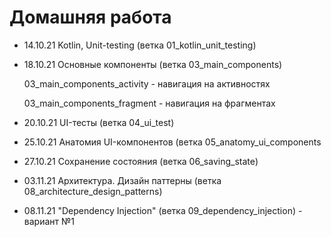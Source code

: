 # Домашняя работа

- 14.10.21 Kotlin, Unit-testing (ветка 01_kotlin_unit_testing) 

- 18.10.21 Основные компоненты (ветка 03_main_components)

    03_main_components_activity - навигация на активностях

    03_main_components_fragment - навигация на фрагментах

- 20.10.21 UI-тесты (ветка 04_ui_test)
  
- 25.10.21 Анатомия UI-компонентов (ветка 05_anatomy_ui_components

- 27.10.21 Сохранение состояния (ветка 06_saving_state)

- 03.11.21 Архитектура. Дизайн паттерны (ветка 08_architecture_design_patterns)

- 08.11.21 "Dependency Injection" (ветка 09_dependency_injection) - вариант №1
